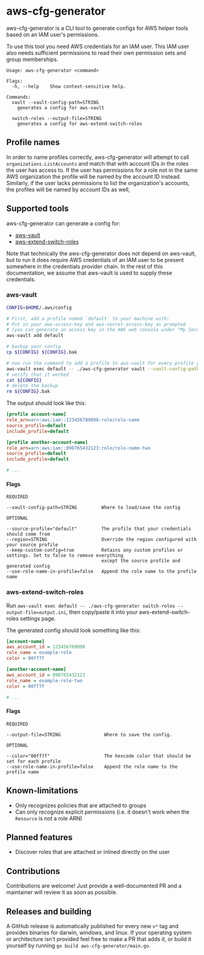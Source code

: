 # aws-cfg-generator

aws-cfg-generator is a CLI tool to generate configs for AWS helper tools based on an IAM user's permissions.

To use this tool you need AWS credentials for an IAM user. This IAM user also needs sufficient permissions to read their
own permission sets and group memberships.

```
Usage: aws-cfg-generator <command>

Flags:
  -h, --help    Show context-sensitive help.

Commands:
  vault --vault-config-path=STRING
    generates a config for aws-vault

  switch-roles --output-file=STRING
    generates a config for aws-extend-switch-roles
```

## Profile names

In order to name profiles correctly, aws-cfg-generator will attempt to call `organizations.ListAccounts` and match that
with account IDs in the roles the user has access to. If the user has permissions for a role not in the same AWS
organization the profile will be named by the account ID instead. Similarly, if the user lacks permissions to list the
organization's accounts, the profiles will be named by account IDs as well,

## Supported tools

aws-cfg-generator can generate a config for:

- [aws-vault](https://github.com/99designs/aws-vault)
- [aws-extend-switch-roles](https://github.com/tilfinltd/aws-extend-switch-roles)

Note that technically the aws-cfg-generator does not depend on aws-vault, but to run it does require AWS credentials
of an IAM user to be present somewhere in the credentials provider chain. In the rest of this documentation, we assume
that aws-vault is used to supply these credentials.

### aws-vault

```sh
CONFIG=$HOME/.aws/config

# First, add a profile named `default` to your machine with:
# Put in your aws-access-key and aws-secret-access-key as prompted
# (you can generate an access key in the AWS web console under "My Security Credentials").
aws-vault add default

# backup your config
cp ${CONFIG} ${CONFIG}.bak

# now run the command to add a profile to aws-vault for every profile you're explicitly allowed to assume
aws-vault exec default -- ./aws-cfg-generator vault --vault-config-path=${CONFIG}
# verify that it worked
cat ${CONFIG}
# delete the backup
rm ${CONFIG}.bak
```

The output should look like this:

```ini
[profile account-name]
role_arn=arn:aws:iam::123456789098:role/role-name
source_profile=default
include_profile=default

[profile another-account-name]
role_arn=arn:aws:iam::098765432123:role/role-name-two
source_profile=default
include_profile=default

# ...
```

#### Flags

```
REQUIRED

--vault-config-path=STRING         Where to load/save the config

OPTIONAL

--source-profile="default"         The profile that your credentials should come from
--region=STRING                    Override the region configured with your source profile
--keep-custom-config=true          Retains any custom profiles or settings. Set to false to remove everything
                                   except the source profile and generated config
--use-role-name-in-profile=false   Append the role name to the profile name
```

### aws-extend-switch-roles

Run `aws-vault exec default -- ./aws-cfg-generator switch-roles --output-file=output.ini`, then copy/paste it into your aws-extend-switch-roles settings page.

The generated config should look something like this:

```ini
[account-name]
aws_account_id = 123456789098
role_name = example-role
color = 00ff7f

[another-account-name]
aws_account_id = 098765432123
role_name = example-role-two
color = 00ff7f

# ...
```

#### Flags

```
REQUIRED

--output-file=STRING                Where to save the config.

OPTIONAL

--color="00ff7f"                    The hexcode color that should be set for each profile
--use-role-name-in-profile=false    Append the role name to the profile name
```

## Known-limitations

- Only recognizes policies that are attached to groups
- Can only recognize explicit permissions (i.e. it doesn't work when the `Resource` is not a role ARN)

## Planned features

- Discover roles that are attached or inlined directly on the user

## Contributions

Contributions are welcome! Just provide a well-documented PR and a maintainer will review it as soon as possible.

## Releases and building

A GitHub release is automatically published for every new `v*` tag and provides binaries for darwin, windows, and
linux. If your operating system or architecture isn't provided feel free to make a PR that adds it, or build it
yourself by running `go build aws-cfg-generator/main.go`.
